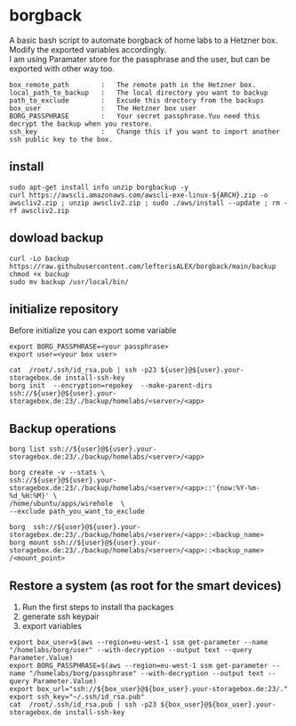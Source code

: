 # borgback
A basic bash script to automate borgback of home labs to a Hetzner box.  
Modify the exported variables accordingly.  
I am using Paramater store for the passphrase and the user, but can be exported with other way too.

```
box_remote_path        :   The remote path in the Hetzner box. 
local_path_to_backup   :   The local directory you want to backup
path_to_exclude        :   Excude this drectory from the backups
box_user               :   The Hetzner box user
BORG_PASSPHRASE        :   Your secret passphrase.Yuu need this decrypt the backup when you restore.
ssh_key                :   Change this if you want to import another ssh public key to the box.
```

## install

```
sudo apt-get install info unzip borgbackup -y
curl https://awscli.amazonaws.com/awscli-exe-linux-${ARCH}.zip -o awscliv2.zip ; unzip awscliv2.zip ; sudo ./aws/install --update ; rm -rf awscliv2.zip
```
## dowload backup 

```
curl -Lo backup https://raw.githubusercontent.com/lefterisALEX/borgback/main/backup  
chmod +x backup    
sudo mv backup /usr/local/bin/
```

## initialize repository
Before initialize you can export some variable

```
export BORG_PASSPHRASE=<your passphrase>
export user=<your box user>
```

```
cat  /root/.ssh/id_rsa.pub | ssh -p23 ${user}@${user}.your-storagebox.de install-ssh-key
borg init  --encryption=repokey  --make-parent-dirs ssh://${user}@${user}.your-storagebox.de:23/./backup/homelabs/<server>/<app>
```

## Backup operations
```
borg list ssh://${user}@${user}.your-storagebox.de:23/./backup/homelabs/<server>/<app>

borg create -v --stats \
ssh://${user}@${user}.your-storagebox.de:23/./backup/homelabs/<server>/<app>::'{now:%Y-%m-%d_%H:%M}' \
/home/ubuntu/apps/wirehole  \
--exclude path_you_want_to_exclude

borg  ssh://${user}@${user}.your-storagebox.de:23/./backup/homelabs/<server>/<app>::<backup_name> 
borg mount ssh://${user}@${user}.your-storagebox.de:23/./backup/homelabs/<server>/<app>::<backup_name>  /<mount_point>
```

## Restore  a system (as root for the smart devices)  
1. Run the first steps to  install tha packages
2. generate ssh keypair
3. export variables
```
export box_user=$(aws --region=eu-west-1 ssm get-parameter --name "/homelabs/borg/user" --with-decryption --output text --query Parameter.Value)
export BORG_PASSPHRASE=$(aws --region=eu-west-1 ssm get-parameter --name "/homelabs/borg/passphrase" --with-decryption --output text --query Parameter.Value)
export box_url="ssh://${box_user}@${box_user}.your-storagebox.de:23/."
export ssh_key="~/.ssh/id_rsa.pub"
cat  /root/.ssh/id_rsa.pub | ssh -p23 ${box_user}@${box_user}.your-storagebox.de install-ssh-key
```
